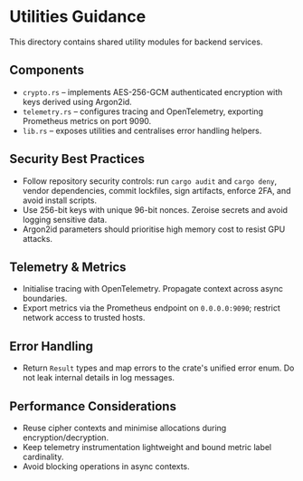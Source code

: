 # Utilities Guidance

This directory contains shared utility modules for backend services.

## Components
- `crypto.rs` – implements AES-256-GCM authenticated encryption with keys derived using Argon2id.
- `telemetry.rs` – configures tracing and OpenTelemetry, exporting Prometheus metrics on port 9090.
- `lib.rs` – exposes utilities and centralises error handling helpers.

## Security Best Practices
- Follow repository security controls: run `cargo audit` and `cargo deny`, vendor dependencies, commit lockfiles, sign artifacts, enforce 2FA, and avoid install scripts.
- Use 256-bit keys with unique 96-bit nonces. Zeroise secrets and avoid logging sensitive data.
- Argon2id parameters should prioritise high memory cost to resist GPU attacks.

## Telemetry & Metrics
- Initialise tracing with OpenTelemetry. Propagate context across async boundaries.
- Export metrics via the Prometheus endpoint on `0.0.0.0:9090`; restrict network access to trusted hosts.

## Error Handling
- Return `Result` types and map errors to the crate's unified error enum. Do not leak internal details in log messages.

## Performance Considerations
- Reuse cipher contexts and minimise allocations during encryption/decryption.
- Keep telemetry instrumentation lightweight and bound metric label cardinality.
- Avoid blocking operations in async contexts.
